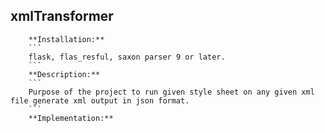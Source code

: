 ## xmlTransformer
        **Installation:**
        ```
        flask, flas_resful, saxon parser 9 or later.
        ```
        **Description:** 
        ```
        Purpose of the project to run given style sheet on any given xml file generate xml output in json format.
        ```
        **Implementation:** 
        
